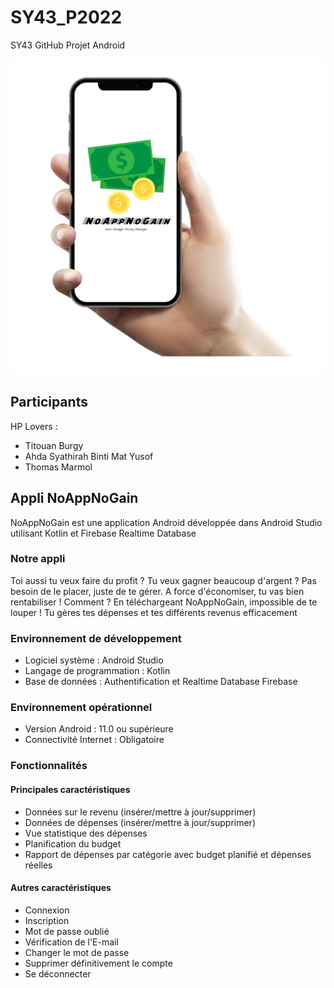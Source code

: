 # SY43_P2022
SY43 GitHub Projet Android

![Mockup](https://github.com/gxfab/SY43_P2022/blob/HP_lovers/NoAppNoGain.png?raw=true)

## Participants
HP Lovers : 
* Titouan Burgy
* Ahda Syathirah Binti Mat Yusof
* Thomas Marmol

## Appli NoAppNoGain
NoAppNoGain est une application Android développée dans Android Studio utilisant Kotlin et Firebase Realtime Database

### Notre appli
Toi aussi tu veux faire du profit ? Tu veux gagner beaucoup d'argent ? Pas besoin de le placer, juste de te gérer. A force d'économiser, tu vas bien rentabiliser !
Comment ? En téléchargeant NoAppNoGain, impossible de te louper ! Tu gères tes dépenses et tes différents revenus efficacement

### Environnement de développement
* Logiciel système : Android Studio
* Langage de programmation : Kotlin
* Base de données : Authentification et Realtime Database Firebase 

### Environnement opérationnel
* Version Android : 11.0 ou supérieure
* Connectivité Internet : Obligatoire

### Fonctionnalités
#### Principales caractéristiques
* Données sur le revenu (insérer/mettre à jour/supprimer)
* Données de dépenses (insérer/mettre à jour/supprimer)
* Vue statistique des dépenses
* Planification du budget
* Rapport de dépenses par catégorie avec budget planifié et dépenses réelles

#### Autres caractéristiques
* Connexion
* Inscription
* Mot de passe oublié
* Vérification de l'E-mail
* Changer le mot de passe
* Supprimer définitivement le compte
* Se déconnecter
